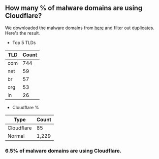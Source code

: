 ## How many % of malware domains are using Cloudflare?


We downloaded the malware domains from [here](https://urlhaus.abuse.ch) and filter out duplicates.
Here's the result.


[//]: # (start replacement)


- Top 5 TLDs

| TLD | Count |
| --- | --- |
| com | 744 |
| net | 59 |
| br | 57 |
| org | 53 |
| in | 26 |


- Cloudflare %

| Type | Count |
| --- | --- |
| Cloudflare | 85 |
| Normal | 1,229 |


### 6.5% of malware domains are using Cloudflare.